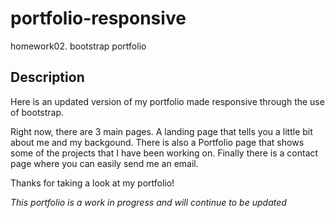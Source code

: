# portfolio-responsive
homework02. bootstrap portfolio

## Description

Here is an updated version of my portfolio made responsive through the use of bootstrap. 

Right now, there are 3 main pages. A landing page that tells you a little bit about me and my backgound. There is also a Portfolio page that shows some of the projects that I have been working on. Finally there is a contact page where you can easily send me an email.

Thanks for taking a look at my portfolio!

*This portfolio is a work in progress and will continue to be updated*
